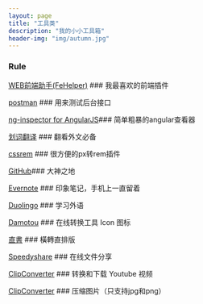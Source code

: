 ```yaml
---
layout: page
title: "工具类"
description: "我的小小工具箱"
header-img: "img/autumn.jpg"
---
```



### Rule 

[WEB前端助手(FeHelper)](https://www.baidufe.com/fehelper) ### 我最喜欢的前端插件

[postman](http://www.getpostman.com/) ### 用来测试后台接口

[ng-inspector for AngularJS](http://ng-inspector.org/)### 简单粗暴的angular查看器

[划词翻译](https://chrome.google.com/webstore/detail/%E5%88%92%E8%AF%8D%E7%BF%BB%E8%AF%91/ikhdkkncnoglghljlkmcimlnlhkeamad?hl=zh-CN) ### 翻看外文必备

[cssrem](https://github.com/hyb628/cssrem.git) ### 很方便的px转rem插件

[GitHub](https://github.com/)### 大神之地

[Evernote](https://www.evernote.com/)  ### 印象笔记，手机上一直留着

[Duolingo](duolingo.com) ### 学习外语 

[Damotou](http://www.damotou.com/index.php) ### 在线转换工具 Icon 图标 

[直書](http://antiintelgather.github.io/) ### 橫轉直排版  

[Speedyshare](http://www.speedyshare.com/) ### 在线文件分享  

[ClipConverter](http://www.clipconverter.cc/) ### 转换和下载 Youtube 视频

[ClipConverter](https://tinypng.com/) ### 压缩图片（只支持jpg和png）


